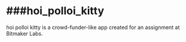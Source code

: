 ###hoi_polloi_kitty
================

hoi polloi kitty is a crowd-funder-like app created for an assignment at Bitmaker Labs.
